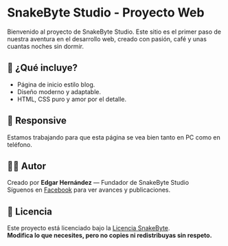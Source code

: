 # SnakeByte Studio - Proyecto Web

Bienvenido al proyecto de SnakeByte Studio. Este sitio es el primer paso de nuestra aventura en el desarrollo web, creado con pasión, café y unas cuantas noches sin dormir.

## 🚀 ¿Qué incluye?

- Página de inicio estilo blog.
- Diseño moderno y adaptable.
- HTML, CSS puro y amor por el detalle.

## 📱 Responsive

Estamos trabajando para que esta página se vea bien tanto en PC como en teléfono.

## 👨‍💻 Autor

Creado por **Edgar Hernández** — Fundador de SnakeByte Studio  
Síguenos en [Facebook](https://www.facebook.com/profile.php?id=61578758635101) para ver avances y publicaciones.

## 📄 Licencia

Este proyecto está licenciado bajo la [Licencia SnakeByte](./LICENSE.md).  
**Modifica lo que necesites, pero no copies ni redistribuyas sin respeto.**